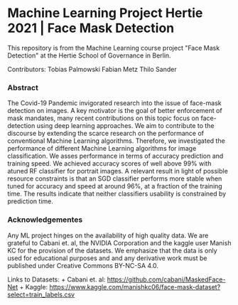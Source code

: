 # Machine Learning Project Hertie 2021 | Face Mask Detection

This repository is from the Machine Learning course project "Face Mask Detection" at the Hertie School of Governance in Berlin.

Contributors:
Tobias Palmowski
Fabian Metz
Thilo Sander


### Abstract

The Covid-19 Pandemic invigorated research into the issue of face-mask detection on images. A key motivator is the goal of better enforcement of mask mandates, many recent contributions on this topic focus on face-detection using deep learning approaches. We aim to contribute to the discourse by extending the scarce research on the performance of conventional Machine Learning algorithms. Therefore, we investigated the performance of different Machine Learning algorithms for image classification. We asses performance in terms of accuracy prediction and training speed. We achieved accuracy scores of well above 99% with atuned RF classifier for portrait images. A relevant result in light of possible resource constraints is that an SGD classifier performs more stable when tuned for accuracy and speed at around 96%, at a fraction of the training time.
The results indicate that neither classifiers usability is constrained by prediction time.


### Acknowledgementes

Any ML project hinges on the availability of high quality data. We are grateful to Cabani et. al, the NVIDIA Corporation and
the kaggle user Manish KC for the provision of the datasets. We emphasize that the data is only used for educational purposes and and any derivative work must be published under Creative Commons BY-NC-SA 4.0.

Links to Datasets:
    + Cabani et. al: https://github.com/cabani/MaskedFace-Net
    + Kaggle: https://www.kaggle.com/manishkc06/face-mask-dataset?select=train_labels.csv